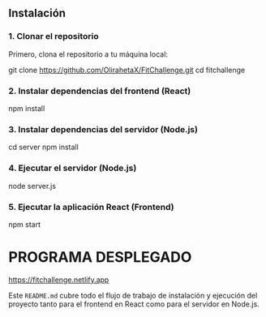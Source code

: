 ## Instalación

### 1. Clonar el repositorio

Primero, clona el repositorio a tu máquina local:

git clone https://github.com/OlirahetaX/FitChallenge.git
cd fitchallenge

### 2. Instalar dependencias del frontend (React)

npm install

### 3. Instalar dependencias del servidor (Node.js)

cd server
npm install

### 4.  Ejecutar el servidor (Node.js)

node server.js

### 5. Ejecutar la aplicación React (Frontend)

npm start

# PROGRAMA DESPLEGADO
https://fitchallenge.netlify.app

Este `README.md` cubre todo el flujo de trabajo de instalación y ejecución del proyecto tanto para el frontend en React como para el servidor en Node.js.
